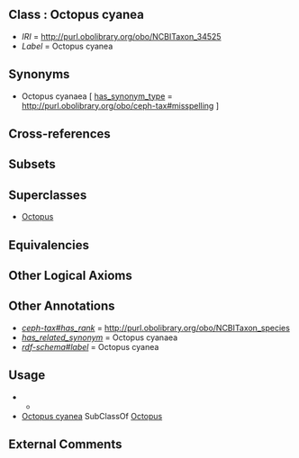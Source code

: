 
## Class : Octopus cyanea

 * *IRI* = http://purl.obolibrary.org/obo/NCBITaxon_34525
 * *Label* = Octopus cyanea

## Synonyms

 * Octopus cyanaea [ [has_synonym_type](../../pe/oboInOwl#hasSynonymType.md) = http://purl.obolibrary.org/obo/ceph-tax#misspelling ]

## Cross-references


## Subsets


## Superclasses

 * [Octopus](../../NCBITaxon/43/NCBITaxon_6643.md)

## Equivalencies


## Other Logical Axioms


## Other Annotations

 * *[ceph-tax#has_rank](../../ceph-tax#has/nk/ceph-tax#has_rank.md)* = http://purl.obolibrary.org/obo/NCBITaxon_species
 * *[has_related_synonym](../../ym/oboInOwl#hasRelatedSynonym.md)* = Octopus cyanaea
 * *[rdf-schema#label](../../el/rdf-schema#label.md)* = Octopus cyanea

## Usage

 * -
 * [Octopus cyanea](../../NCBITaxon/25/NCBITaxon_34525.md) SubClassOf [Octopus](../../NCBITaxon/43/NCBITaxon_6643.md)

## External Comments

